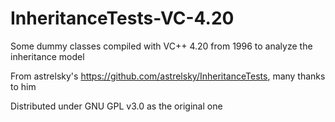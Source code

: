 # InheritanceTests-VC-4.20
Some dummy classes compiled with VC++ 4.20 from 1996 to analyze the inheritance model

From astrelsky's https://github.com/astrelsky/InheritanceTests, many thanks to him

Distributed under GNU GPL v3.0 as the original one
